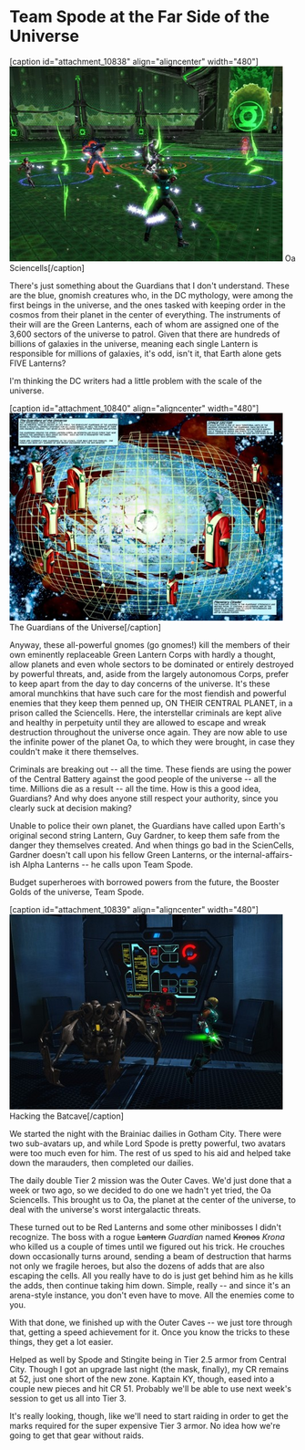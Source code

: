 # Team Spode at the Far Side of the Universe

[caption id="attachment\_10838" align="aligncenter" width="480"][![Oa Sciencells](../uploads/2013/04/MADV113_DESIGNERDATA-PC-28-22.57.020-480x342.jpg)](../uploads/2013/04/MADV113_DESIGNERDATA-PC-28-22.57.020.jpg) Oa Sciencells[/caption]

There's just something about the Guardians that I don't understand. These are the blue, gnomish creatures who, in the DC mythology, were among the first beings in the universe, and the ones tasked with keeping order in the cosmos from their planet in the center of everything. The instruments of their will are the Green Lanterns, each of whom are assigned one of the 3,600 sectors of the universe to patrol. Given that there are hundreds of billions of galaxies in the universe, meaning each single Lantern is responsible for millions of galaxies, it's odd, isn't it, that Earth alone gets FIVE Lanterns?

I'm thinking the DC writers had a little problem with the scale of the universe.

[caption id="attachment\_10840" align="aligncenter" width="480"][![The Guardians of the Universe](../uploads/2013/04/Space_Sectors_01-480x364.jpg)](../uploads/2013/04/Space_Sectors_01.jpg) The Guardians of the Universe[/caption]

Anyway, these all-powerful gnomes (go gnomes!) kill the members of their own eminently replaceable Green Lantern Corps with hardly a thought, allow planets and even whole sectors to be dominated or entirely destroyed by powerful threats, and, aside from the largely autonomous Corps, prefer to keep apart from the day to day concerns of the universe. It's these amoral munchkins that have such care for the most fiendish and powerful enemies that they keep them penned up, ON THEIR CENTRAL PLANET, in a prison called the Sciencells. Here, the interstellar criminals are kept alive and healthy in perpetuity until they are allowed to escape and wreak destruction throughout the universe once again. They are now able to use the infinite power of the planet Oa, to which they were brought, in case they couldn't make it there themselves.

Criminals are breaking out -- all the time. These fiends are using the power of the Central Battery against the good people of the universe -- all the time. Millions die as a result -- all the time. How is this a good idea, Guardians? And why does anyone still respect your authority, since you clearly suck at decision making?

Unable to police their own planet, the Guardians have called upon Earth's original second string Lantern, Guy Gardner, to keep them safe from the danger they themselves created. And when things go bad in the ScienCells, Gardner doesn't call upon his fellow Green Lanterns, or the internal-affairs-ish Alpha Lanterns -- he calls upon Team Spode.

Budget superheroes with borrowed powers from the future, the Booster Golds of the universe, Team Spode.

[caption id="attachment\_10839" align="aligncenter" width="480"][![Hacking the Batcave](../uploads/2013/04/INTCHARLIGHTRIG_NEUT-PC-14-23.06.490-480x342.jpg)](../uploads/2013/04/INTCHARLIGHTRIG_NEUT-PC-14-23.06.490.jpg) Hacking the Batcave[/caption]

We started the night with the Brainiac dailies in Gotham City. There were two sub-avatars up, and while Lord Spode is pretty powerful, two avatars were too much even for him. The rest of us sped to his aid and helped take down the marauders, then completed our dailies.

The daily double Tier 2 mission was the Outer Caves. We'd just done that a week or two ago, so we decided to do one we hadn't yet tried, the Oa Sciencells. This brought us to Oa, the planet at the center of the universe, to deal with the universe's worst intergalactic threats.

These turned out to be Red Lanterns and some other minibosses I didn't recognize. The boss with a rogue ~~Lantern~~ *Guardian* named ~~Kronos~~ *Krona* who killed us a couple of times until we figured out his trick. He crouches down occasionally turns around, sending a beam of destruction that harms not only we fragile heroes, but also the dozens of adds that are also escaping the cells. All you really have to do is just get behind him as he kills the adds, then continue taking him down. Simple, really -- and since it's an arena-style instance, you don't even have to move. All the enemies come to you.

With that done, we finished up with the Outer Caves -- we just tore through that, getting a speed achievement for it. Once you know the tricks to these things, they get a lot easier.

Helped as well by Spode and Stingite being in Tier 2.5 armor from Central City. Though I got an upgrade last night (the mask, finally), my CR remains at 52, just one short of the new zone. Kaptain KY, though, eased into a couple new pieces and hit CR 51. Probably we'll be able to use next week's session to get us all into Tier 3.

It's really looking, though, like we'll need to start raiding in order to get the marks required for the super expensive Tier 3 armor. No idea how we're going to get that gear without raids.
